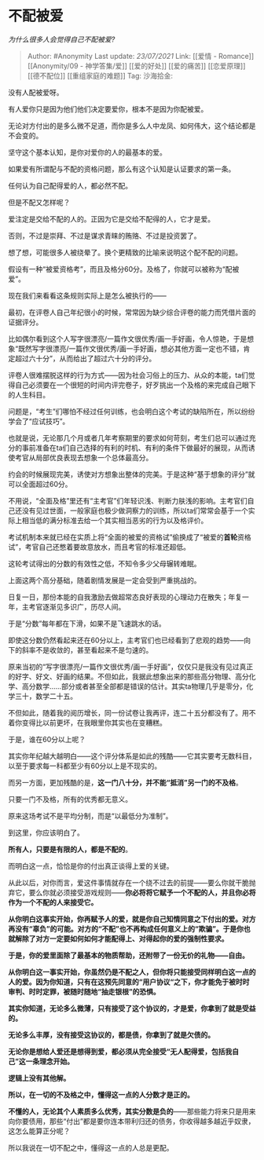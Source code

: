 # 不配被爱
*为什么很多人会觉得自己不配被爱?*

> Author: #Anonymity
> Last update: *23/07/2021*
> Link: [[爱情 - Romance]] [[Anonymity/09 - 神学答集/爱]] [[爱的好处]] [[爱的痛苦]] [[恋爱原理]] [[德不配位]] [[重组家庭的难题]]
> Tag:
> 沙海拾金:

没有人配被爱呀。

有人爱你只是因为他们他们决定要爱你，根本不是因为你配被爱。

无论对方付出的是多么微不足道，而你是多么人中龙凤、如何伟大，这个结论都是不会变的。

坚守这个基本认知，是你对爱你的人的最基本的爱。

如果爱有所谓配与不配的资格问题，那么有这个认知是认证要求的第一条。

任何认为自己配得爱的人，都必然不配。

但是不配又怎样呢？

爱注定是交给不配的人的。正因为它是交给不配得的人，它才是爱。

否则，不过是崇拜、不过是谋求青睐的贿赂、不过是投资罢了。

想了想，可能很多人被绕晕了。换个更精致的比喻来说明这个配不配的问题。

假设有一种“被爱资格考”，而且及格分60分。及格了，你就可以被称为“配被爱”。

现在我们来看看这条规则实际上是怎么被执行的——

最初，在评卷人自己年纪很小的时候，常常因为缺少综合评卷的能力而凭借片面的证据评分。

比如偶尔看到这个人写字很漂亮/一篇作文很优秀/画一手好画，令人惊艳，于是想象“既然写字很漂亮/一篇作文很优秀/画一手好画，想必其他方面一定也不错，肯定超过六十分”，从而给出了超过六十分的评分。

评卷人很难摆脱这样的行为方式——因为社会习俗上的压力、从众的本能，ta们觉得自己必须要在一个很短的时间内评完卷子，好歹挑出一个及格的来完成自己眼下的人生科目。

问题是，“考生”们哪怕不经过任何训练，也会明白这个考试的缺陷所在，所以纷纷学会了“应试技巧”。

也就是说，无论那几个月或者几年考察期里的要求如何苛刻，考生们总可以通过充分的事前准备在ta们自己选择的有利的时机、有利的条件下做最好的展现，从而诱使考官从局部优良表现去想象一个总体最高分。

约会的时候展现完美，诱使对方想象出整体的完美。于是这种“基于想象的评分”就可以全面超过60分。

不用说，“全面及格”里还有“主考官”们年轻识浅、判断力肤浅的影响。主考官们自己还没有见过世面，一般家庭也极少做洞察力的训练，所以ta们常常会基于一个实际上相当低的满分标准去给一个其实相当恶劣的行为以及格评价。

考试机制本来就已经在实质上将“全面的被爱的资格试”偷换成了“被爱的**首轮**资格试”，考官自己还憋着要故意放水，而且考官的标准还超低。

这轮考试得出的分数的有效性之低，不知令多少父母辗转难眠。

上面这两个高分基础，随着剧情发展是一定会受到严重挑战的。

日复一日，那份本能的自我激励去做超常态良好表现的心理动力在散失；年复一年，主考官逐渐见多识广，历尽人间。

于是“分数”每年都在下滑，如果不是飞速跳水的话。

即使这分数仍然看起来还在60分以上，主考官们也已经看到了悲观的趋势——向下的斜率不是收敛的，甚至看起来不是匀速的。

原来当初的“写字很漂亮/一篇作文很优秀/画一手好画”，仅仅只是我没有见过真正的好字、好文、好画的结果。不但如此，我据此想象出来的那些高分物理、高分化学、高分数学……部分或者甚至全部都是错误的估计。其实ta物理几乎是零分，化学三十，数学二十五。

不但如此，随着我的阅历增长，同一份试卷让我再评，连二十五分都没有了。用不着你变得比以前更坏，在我眼里你其实也在变糟糕。

于是，谁在60分以上呢？

其实你年纪越大越明白——这个评分体系是如此的残酷——它其实要考无数科目，以至于要求每一科都至少有60分以上是不现实的。

而另一方面，更加残酷的是，**这一门八十分，并不能“抵消”另一门的不及格**。

只要一门不及格，所有的优秀都无意义。

原来这场考试不是平均分制，而是“以最低分为准制”。

到这里，你应该明白了。

**所有人，只要是有限的人，都是不配的**。

而明白这一点，恰恰是你的付出真正谈得上爱的关键。

从此以后，对你而言，爱这件事情就存在一个绕不过去的前提——要么你就干脆抛弃它，要么你就必须接受游戏规则——**你必将将它赋予一个不配的人，并且你必将作为一个不配的人来接受它。**

**从你明白这事实开始，你再赋予人的爱，就是你自己知情同意之下付出的爱。对方再没有“辜负”的可能。对方的“不配”也不再构成任何意义上的“欺骗”。于是你也就解除了对方一定要如何如何才能配得上、对得起你的爱的强制性要求。**

**于是，你的爱里面除了最基本的物质帮助，还附带了一份无价的礼物——自由。**

**从你明白这一事实开始，你虽然仍是不配之人，但你将只能接受同样明白这一点的人的爱。因为你知道，只有在这预先同意的“用户协议“之下，你才能免于被时时审判、时时定罪，被随时随地“抽走银根”的恐惧。**

**其实你知道，无论多么微薄，只有接受了这个协议的，才是爱，你拿到了就是受益的。**

**无论多么丰厚，没有接受这协议的，都是债，你拿到了就是欠债的。**

**无论你是想给人爱还是想得到爱，都必须从完全接受“无人配得爱，包括我自己”这一条理念开始。**

**逻辑上没有其他解。**

**所以，在一切的不及格之中，懂得这一点的人分数才是正的。**

**不懂的人，无论其个人素质多么优秀，其实分数是负的**——那些能力将来只是用来向你要债用，那些“付出”都是要你连本带利归还的债务，你收得越多越近乎奴隶，这怎么能算正分呢？

所以我说在一切不配之中，懂得这一点的人总是更配。
